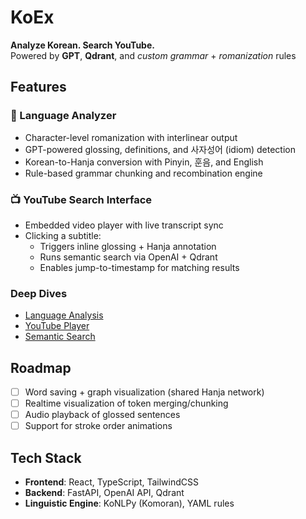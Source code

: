 # KoEx

**Analyze Korean. Search YouTube.**\
Powered by **GPT**, **Qdrant**, and *custom grammar* + *romanization* rules

<!-- ![KoEx Demo](./docs/koex-language-analysis.gif) -->

## Features

### 🧠 Language Analyzer
- Character-level romanization with interlinear output
- GPT-powered glossing, definitions, and 사자성어 (idiom) detection
- Korean-to-Hanja conversion with Pinyin, 훈음, and English
- Rule-based grammar chunking and recombination engine

### 📺 YouTube Search Interface
- Embedded video player with live transcript sync
- Clicking a subtitle:
  - Triggers inline glossing + Hanja annotation
  - Runs semantic search via OpenAI + Qdrant
  - Enables jump-to-timestamp for matching results
    
### Deep Dives
- [Language Analysis](./docs/language-analysis.md)
- [YouTube Player](./docs/youtube-player.md)
- [Semantic Search](./docs/semantic-search.md)

## Roadmap
- [ ] Word saving + graph visualization (shared Hanja network)
- [ ] Realtime visualization of token merging/chunking
- [ ] Audio playback of glossed sentences
- [ ] Support for stroke order animations

## Tech Stack

- **Frontend**: React, TypeScript, TailwindCSS
- **Backend**: FastAPI, OpenAI API, Qdrant
- **Linguistic Engine**: KoNLPy (Komoran), YAML rules